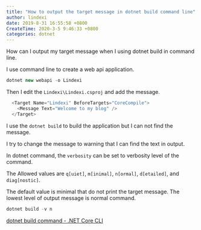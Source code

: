 ```yaml
---
title: "How to output the target message in dotnet build command line"
author: lindexi
date: 2019-8-31 16:55:58 +0800
CreateTime: 2020-3-5 9:46:33 +0800
categories: dotnet
---
```


How can I output my target message when I using dotnet build in command line.

<!--more-->



I use command line to create a web api application.

```csharp
dotnet new webapi -o Lindexi
```

Then I edit the `Lindexi\Lindexi.csproj` and add the message.

```csharp
  <Target Name="Lindexi" BeforeTargets="CoreCompile">
    <Message Text="Welcome to my blog" />
  </Target>
```

I use the `dotnet build` to build the application but I can not find the message.

I try to change the message to warning that I can find the text in output.

In dotnet command, the `verbosity` can be set to verbosity level of the command.

The Allowed values are `q[uiet]`, `m[inimal]`, `n[ormal]`, `d[etailed]`, and `diag[nostic]`.

The default value is minimal that do not print the target message. The lowest level of output message is normal command.

```csharp
dotnet build -v n
```

[dotnet build command - .NET Core CLI](https://docs.microsoft.com/en-us/dotnet/core/tools/dotnet-build?tabs=netcore2x )
